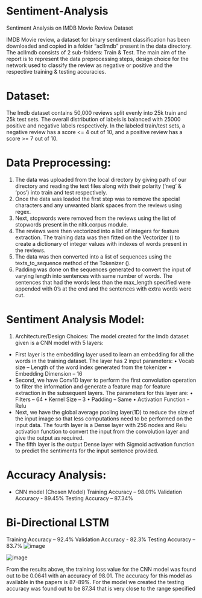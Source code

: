 # Sentiment-Analysis
Sentiment Analysis on IMDB Movie Review Dataset


IMDB Movie review, a dataset for binary sentiment classification has been downloaded and copied in a folder 
“aclImdb” present in the data directory. 
The aclImdb consists of 2 sub-folders: Train & Test.
The main aim of the report is to represent the data preprocessing steps, design choice for the network used to 
classify the review as negative or positive and the respective training & testing accuracies.

# Dataset:
The Imdb dataset contains 50,000 reviews split evenly into 25k train and 25k test sets. The overall distribution 
of labels is balanced with 25000 positive and negative labels respectively. In the labeled train/test sets, a 
negative review has a score <= 4 out of 10, and a positive review has a score >= 7 out of 10.

# Data Preprocessing:
1. The data was uploaded from the local directory by giving path of our directory and reading the text files 
along with their polarity (‘neg’ & ‘pos’) into train and test respectively.
2. Once the data was loaded the first step was to remove the special characters and any unwanted blank spaces 
from the reviews using regex.
3. Next, stopwords were removed from the reviews using the list of stopwords present in the nltk.corpus
module.
4. The reviews were then vectorized into a list of integers for feature extraction. The training data was then 
fitted on the Vectorizer () to create a dictionary of integer values with indexes of words present in the 
reviews.
5. The data was then converted into a list of sequences using the texts_to_sequence method of the Tokenizer 
().
6. Padding was done on the sequences generated to convert the input of varying length into sentences with 
same number of words. The sentences that had the words less than the max_length specified were appended 
with 0’s at the end and the sentences with extra words were cut.


# Sentiment Analysis Model:
1. Architecture/Design Choices:
 The model created for the Imdb dataset given is a CNN model with 5 layers:
- First layer is the embedding layer used to learn an embedding for all the words in the training dataset.
The layer has 2 input parameters:
• Vocab size – Length of the word index generated from the tokenizer
• Embedding Dimension – 16
- Second, we have Conv1D layer to perform the first convolution operation to filter the information and 
generate a feature map for feature extraction in the subsequent layers.
The parameters for this layer are:
• Filters – 64
• Kernel Size – 3
• Padding – Same
• Activation Function - Relu
- Next, we have the global average pooling layer(1D) to reduce the size of the input image so that less 
computations need to be performed on the input data.
The fourth layer is a Dense layer with 256 nodes and Relu activation function to convert the input from 
the convolution layer and give the output as required.
- The fifth layer is the output Dense layer with Sigmoid activation function to predict the sentiments for 
the input sentence provided.

# Accuracy Analysis:
- CNN model (Chosen Model)
Training Accuracy – 98.01%
Validation Accuracy - 89.45%
Testing Accuracy – 87.34%

# Bi-Directional LSTM
Training Accuracy – 92.4%
Validation Accuracy - 82.3%
Testing Accuracy – 83.7%
![image](https://github.com/jahnvidave04/Sentiment-Analysis/assets/126203211/3d433df0-a4ae-4453-b664-3641303be7cd)


![image](https://github.com/jahnvidave04/Sentiment-Analysis/assets/126203211/3617a739-484a-4f84-a26d-81bd6c30aca9)

From the results above, the training loss value for the CNN model was found out to be 0.0641 with an accuracy 
of 98.01. The accuracy for this model as available in the papers is 87-89%. For the model we created the testing 
accuracy was found out to be 87.34 that is very close to the range specified



